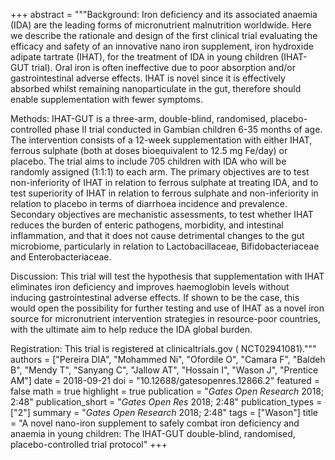 +++
abstract = """Background: Iron deficiency and its associated anaemia (IDA) are the leading forms of micronutrient malnutrition worldwide. Here we describe the rationale and design of the first clinical trial evaluating the efficacy and safety of an innovative nano iron supplement, iron hydroxide adipate tartrate (IHAT), for the treatment of IDA in young children (IHAT-GUT trial). Oral iron is often ineffective due to poor absorption and/or gastrointestinal adverse effects. IHAT is novel since it is effectively absorbed whilst remaining nanoparticulate in the gut, therefore should enable supplementation with fewer symptoms.

Methods: IHAT-GUT is a three-arm, double-blind, randomised, placebo-controlled phase II trial conducted in Gambian children 6-35 months of age. The intervention consists of a 12-week supplementation with either IHAT, ferrous sulphate (both at doses bioequivalent to 12.5 mg Fe/day) or placebo. The trial aims to include 705 children with IDA who will be randomly assigned (1:1:1) to each arm. The primary objectives are to test non-inferiority of IHAT in relation to ferrous sulphate at treating IDA, and to test superiority of IHAT in relation to ferrous sulphate and non-inferiority in relation to placebo in terms of diarrhoea incidence and prevalence. Secondary objectives are mechanistic assessments, to test whether IHAT reduces the burden of enteric pathogens, morbidity, and intestinal inflammation, and that it does not cause detrimental changes to the gut microbiome, particularly in relation to Lactobacillaceae, Bifidobacteriaceae and Enterobacteriaceae.

Discussion: This trial will test the hypothesis that supplementation with IHAT eliminates iron deficiency and improves haemoglobin levels without inducing gastrointestinal adverse effects. If shown to be the case, this would open the possibility for further testing and use of IHAT as a novel iron source for micronutrient intervention strategies in resource-poor countries, with the ultimate aim to help reduce the IDA global burden.

Registration: This trial is registered at clinicaltrials.gov ( NCT02941081)."""
authors = ["Pereira DIA", "Mohammed Ni", "Ofordile O", "Camara F", "Baldeh B", "Mendy T", "Sanyang C", "Jallow AT", "Hossain I", "Wason J", "Prentice AM"]
date = 2018-09-21
doi = "10.12688/gatesopenres.12866.2"
featured = false
math = true
highlight = true
publication = "*Gates Open Research* 2018; 2:48"
publication_short = "*Gates Open Res* 2018; 2:48"
publication_types = ["2"]
summary = "*Gates Open Research* 2018; 2:48"
tags = ["Wason"]
title = "A novel nano-iron supplement to safely combat iron deficiency and anaemia in young children: The IHAT-GUT double-blind, randomised, placebo-controlled trial protocol"
+++
